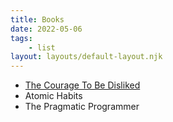 ```yaml
---
title: Books
date: 2022-05-06
tags: 
    - list
layout: layouts/default-layout.njk
---
```


- [The Courage To Be Disliked](https://app.thestorygraph.com/books/bec50eb5-6428-4b08-ad58-f8e7a90f13e5)
- Atomic Habits
- The Pragmatic Programmer
